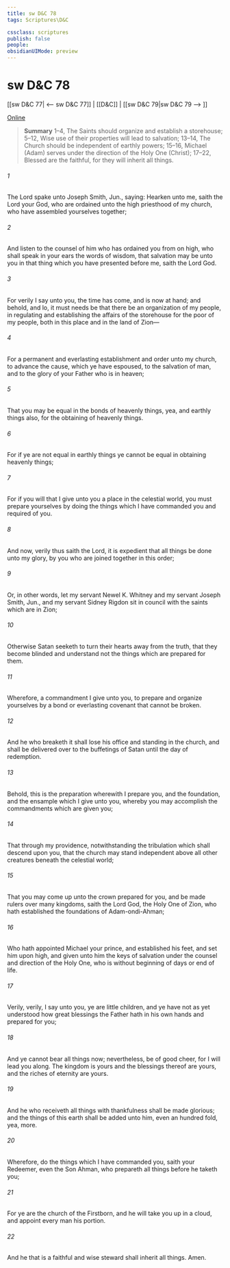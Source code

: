 ```yaml
---
title: sw D&C 78
tags: Scriptures\D&C

cssclass: scriptures
publish: false
people:
obsidianUIMode: preview
---
```


# sw D&C 78
[[sw D&C 77| <-- sw D&C 77]] | [[D&C]] | [[sw D&C 79|sw D&C 79 --> ]]

[Online](https://churchofjesuschrist.org/study/scriptures/dc-testament/dc/78?lang=eng)

> __Summary__
1–4, The Saints should organize and establish a storehouse; 5–12, Wise use of their properties will lead to salvation; 13–14, The Church should be independent of earthly powers; 15–16, Michael (Adam) serves under the direction of the Holy One (Christ); 17–22, Blessed are the faithful, for they will inherit all things.

###### 1 
The Lord spake unto Joseph Smith, Jun., saying: Hearken unto me, saith the Lord your God, who are ordained unto the high priesthood of my church, who have assembled yourselves together;

###### 2 
And listen to the counsel of him who has ordained you from on high, who shall speak in your ears the words of wisdom, that salvation may be unto you in that thing which you have presented before me, saith the Lord God.

###### 3 
For verily I say unto you, the time has come, and is now at hand; and behold, and lo, it must needs be that there be an organization of my people, in regulating and establishing the affairs of the storehouse for the poor of my people, both in this place and in the land of Zion—

###### 4 
For a permanent and everlasting establishment and order unto my church, to advance the cause, which ye have espoused, to the salvation of man, and to the glory of your Father who is in heaven;

###### 5 
That you may be equal in the bonds of heavenly things, yea, and earthly things also, for the obtaining of heavenly things.

###### 6 
For if ye are not equal in earthly things ye cannot be equal in obtaining heavenly things;

###### 7 
For if you will that I give unto you a place in the celestial world, you must prepare yourselves by doing the things which I have commanded you and required of you.

###### 8 
And now, verily thus saith the Lord, it is expedient that all things be done unto my glory, by you who are joined together in this order;

###### 9 
Or, in other words, let my servant Newel K. Whitney and my servant Joseph Smith, Jun., and my servant Sidney Rigdon sit in council with the saints which are in Zion;

###### 10 
Otherwise Satan seeketh to turn their hearts away from the truth, that they become blinded and understand not the things which are prepared for them.

###### 11 
Wherefore, a commandment I give unto you, to prepare and organize yourselves by a bond or everlasting covenant that cannot be broken.

###### 12 
And he who breaketh it shall lose his office and standing in the church, and shall be delivered over to the buffetings of Satan until the day of redemption.

###### 13 
Behold, this is the preparation wherewith I prepare you, and the foundation, and the ensample which I give unto you, whereby you may accomplish the commandments which are given you;

###### 14 
That through my providence, notwithstanding the tribulation which shall descend upon you, that the church may stand independent above all other creatures beneath the celestial world;

###### 15 
That you may come up unto the crown prepared for you, and be made rulers over many kingdoms, saith the Lord God, the Holy One of Zion, who hath established the foundations of Adam-ondi-Ahman;

###### 16 
Who hath appointed Michael your prince, and established his feet, and set him upon high, and given unto him the keys of salvation under the counsel and direction of the Holy One, who is without beginning of days or end of life.

###### 17 
Verily, verily, I say unto you, ye are little children, and ye have not as yet understood how great blessings the Father hath in his own hands and prepared for you;

###### 18 
And ye cannot bear all things now; nevertheless, be of good cheer, for I will lead you along. The kingdom is yours and the blessings thereof are yours, and the riches of eternity are yours.

###### 19 
And he who receiveth all things with thankfulness shall be made glorious; and the things of this earth shall be added unto him, even an hundred fold, yea, more.

###### 20 
Wherefore, do the things which I have commanded you, saith your Redeemer, even the Son Ahman, who prepareth all things before he taketh you;

###### 21 
For ye are the church of the Firstborn, and he will take you up in a cloud, and appoint every man his portion.

###### 22 
And he that is a faithful and wise steward shall inherit all things. Amen.

